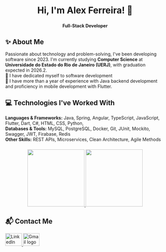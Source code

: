<h1 align="center">Hi, I'm Alex Ferreira! 👋</h1>

###

<p align="center">
  <strong>Full-Stack Developer</strong>
</p>

###

<h2 align="left">✨ About Me</h2>

<p align="left">
  Passionate about technology and problem-solving, I've been developing software since 2023. I'm currently studying <strong>Computer Science</strong> at <strong>Universidade do Estado do Rio de Janeiro (UERJ)</strong>, with graduation expected in 2026.2.<br>
  🎯 I have dedicated myself to software development<br>
  🎲 I have more than a year of experience with Java backend development and proficiency in mobile development with Flutter.
</p>

###

<h2 align="left">💻 Technologies I've Worked With</h2>

<p align="left">
  <strong>Languages & Frameworks:</strong> Java, Spring, Angular, TypeScript, JavaScript, Flutter, Dart, C#, HTML, CSS, Python, <br>
  <strong>Databases & Tools:</strong> MySQL, PostgreSQL, Docker, Git, JUnit, Mockito, Swagger, JWT, Firabase, Redis<br>
  <strong>Other Skills:</strong> REST APIs, Microservices, Clean Architecture, Agile Methods
</p>

###

<div align="center">
  <a href="https://github.com/AlexFerreira10">
    <img loading="lazy" height="180em" src="https://github-readme-stats.vercel.app/api/top-langs/?username=AlexFerreira10&layout=compact&langs_count=7&theme=dracula"/>
    <img loading="lazy" height="180em" src="https://github-readme-stats.vercel.app/api?username=AlexFerreira10&show_icons=true&theme=dracula&include_all_commits=true&count_private=true"/>
  </a>
</div>

###

<h2 align="left">📬 Contact Me</h2>

<div align="left">
  <a href="https://www.linkedin.com/in/alexferreira92" target="_blank">
    <img src="https://raw.githubusercontent.com/maurodesouza/profile-readme-generator/master/src/assets/icons/social/linkedin/default.svg" width="52" height="40" alt="LinkedIn logo" />
  </a>
  <a href="mailto:correaferreiraalex92@gmail.com" target="_blank">
    <img src="https://raw.githubusercontent.com/maurodesouza/profile-readme-generator/master/src/assets/icons/social/gmail/default.svg" width="52" height="40" alt="Gmail logo" />
  </a>
</div>

###

